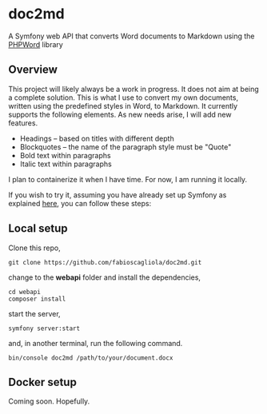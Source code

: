 # doc2md

A Symfony web API that converts Word documents to Markdown using the [PHPWord](https://phpoffice.github.io/PHPWord) library

## Overview

This project will likely always be a work in progress.
It does not aim at being a complete solution.
This is what I use to convert my own documents, written using the predefined styles in Word, to Markdown.
It currently supports the following elements.
As new needs arise, I will add new features.

- Headings – based on titles with different depth
- Blockquotes – the name of the paragraph style must be "Quote"
- Bold text within paragraphs
- Italic text within paragraphs

I plan to containerize it when I have time. For now, I am running it locally.

If you wish to try it, assuming you have already set up Symfony as explained [here](https://symfony.com/doc/current/setup.html), you can follow these steps:

## Local setup

Clone this repo,

```
git clone https://github.com/fabioscagliola/doc2md.git
```

change to the **webapi** folder and install the dependencies,

```
cd webapi
composer install
```

start the server,

```
symfony server:start
```

and, in another terminal, run the following command.

```
bin/console doc2md /path/to/your/document.docx
```

## Docker setup

Coming soon. Hopefully.

